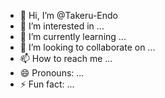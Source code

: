 - 👋 Hi, I’m @Takeru-Endo
- 👀 I’m interested in ...
- 🌱 I’m currently learning ...
- 💞️ I’m looking to collaborate on ...
- 📫 How to reach me ...
- 😄 Pronouns: ...
- ⚡ Fun fact: ...

<!---
Takeru-Endo/Takeru-Endo is a ✨ special ✨ repository because its `README.md` (this file) appears on your GitHub profile.
You can click the Preview link to take a look at your changes.
--->
